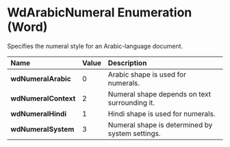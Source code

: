 
# WdArabicNumeral Enumeration (Word)

Specifies the numeral style for an Arabic-language document.



|**Name**|**Value**|**Description**|
|:-----|:-----|:-----|
| **wdNumeralArabic**|0|Arabic shape is used for numerals.|
| **wdNumeralContext**|2|Numeral shape depends on text surrounding it.|
| **wdNumeralHindi**|1|Hindi shape is used for numerals.|
| **wdNumeralSystem**|3|Numeral shape is determined by system settings.|
